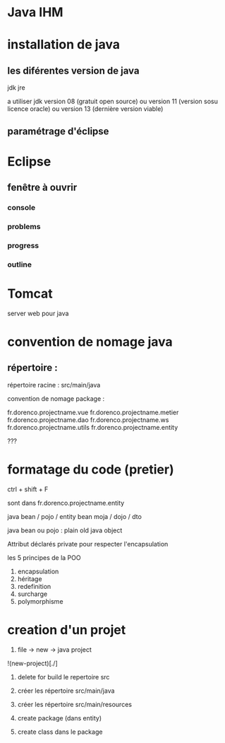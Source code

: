 # Java IHM


# installation de java

## les diférentes version de java 
jdk
jre


a utiliser jdk version 08 (gratuit open source)
ou version 11 (version sosu licence oracle)
ou version 13 (dernière version viable)

## paramétrage d'éclipse 


# Eclipse

## fenêtre à ouvrir 

### console
### problems
### progress
### outline
## 


# Tomcat

server web pour java


# convention de nomage java
## répertoire : 
répertoire racine : src/main/java

convention de nomage package : 

fr.dorenco.projectname.vue
fr.dorenco.projectname.metier
fr.dorenco.projectname.dao
fr.dorenco.projectname.ws
fr.dorenco.projectname.utils
fr.dorenco.projectname.entity

???

# formatage du code (pretier)

ctrl + shift + F


sont dans fr.dorenco.projectname.entity

java bean / pojo / entity bean moja / dojo / dto

java bean ou pojo : plain old java object 


Attribut déclarés private pour respecter l'encapsulation


les 5 principes de la POO

1. encapsulation
1. héritage
1. redefinition 
1. surcharge
1. polymorphisme



# creation d'un projet 

1. file -> new -> java project

!(new-project)[./]

1. delete for build le repertoire src
1. créer les répertoire src/main/java 
1. créer les répertoire src/main/resources



1. create package (dans entity)
1. create class dans le package


 

